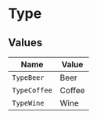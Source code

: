 # Type


## Values

| Name         | Value        |
| ------------ | ------------ |
| `TypeBeer`   | Beer         |
| `TypeCoffee` | Coffee       |
| `TypeWine`   | Wine         |